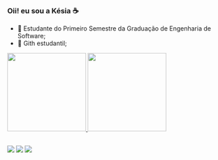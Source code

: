 ### Oii! eu sou a Késia ☕

- 🌱 Estudante do Primeiro Semestre da Graduação de Engenharia de Software;
- 📘 Gith estudantil;


<div>
  <a href="https://github.com/kesiasilv">
  <img height="180em" src="https://github-readme-stats.vercel.app/api?username=kesiasilv&show_icons=true&theme=radical">
  <img height="180em" src="https://github-readme-stats.vercel.app/api/top-langs/?username=kesiasilv&layout=compact&theme=radical">
</div>

  ##

  <div> 
  <a href="https://instagram.com/kesiasilva6087" target="_blank"><img src="https://img.shields.io/badge/-Instagram-%23E4405F?style=for-the-badge&logo=instagram&logoColor=white" target="_blank"></a>
  <a href = "mailto:kesiasilvab6@gmail.com"><img src="https://img.shields.io/badge/-Gmail-%23333?style=for-the-badge&logo=gmail&logoColor=white" target="_blank"></a>
  <a href="https://www.linkedin.com/in/k%C3%A9sia-silva-23b004293/"target="_blank"><img src="https://img.shields.io/badge/-LinkedIn-%230077B5?style=for-the-badge&logo=linkedin&logoColor=white" target="_blank"></a> 
  
</div>
